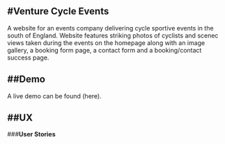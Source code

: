 #**Venture Cycle Events**
---

A website for an events company delivering cycle sportive events in the south of England.
Website features striking photos of cyclists and scenec views taken during the events on the homepage along with an image gallery, a booking form page, a contact form and a booking/contact success page.

##**Demo**
---
A live demo can be found (here).

##**UX**
---
###**User Stories**
